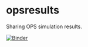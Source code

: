 # opsresults
Sharing OPS simulation results.

[![Binder](https://mybinder.org/badge_logo.svg)](https://mybinder.org/v2/gh/amit112amit/opsresults/master?filepath=ShowPlots.ipynb)
